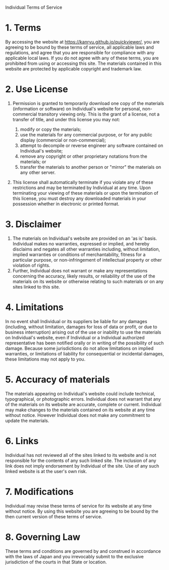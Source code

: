 
										
Individual Terms of Service

# 1. Terms

  By accessing the website at https://kanryu.github.io/quickviewer/, you are agreeing to be bound by these terms of service, all applicable laws and regulations, and agree that you are responsible for compliance with any applicable local laws. If you do not agree with any of these terms, you are prohibited from using or accessing this site. The materials contained in this website are protected by applicable copyright and trademark law.

# 2. Use License

  
    
1. Permission is granted to temporarily download one copy of the materials (information or software) on Individual's website for personal, non-commercial transitory viewing only. This is the grant of a license, not a transfer of title, and under this license you may not:

      
    1. modify or copy the materials;
    1. use the materials for any commercial purpose, or for any public display (commercial or non-commercial);
    1. attempt to decompile or reverse engineer any software contained on Individual's website;
    1. remove any copyright or other proprietary notations from the materials; or
    1. transfer the materials to another person or "mirror" the materials on any other server.
      
    
1. This license shall automatically terminate if you violate any of these restrictions and may be terminated by Individual at any time. Upon terminating your viewing of these materials or upon the termination of this license, you must destroy any downloaded materials in your possession whether in electronic or printed format.
  

# 3. Disclaimer

1. The materials on Individual's website are provided on an 'as is' basis. Individual makes no warranties, expressed or implied, and hereby disclaims and negates all other warranties including, without limitation, implied warranties or conditions of merchantability, fitness for a particular purpose, or non-infringement of intellectual property or other violation of rights.
1. Further, Individual does not warrant or make any representations concerning the accuracy, likely results, or reliability of the use of the materials on its website or otherwise relating to such materials or on any sites linked to this site.
  

# 4. Limitations

  In no event shall Individual or its suppliers be liable for any damages (including, without limitation, damages for loss of data or profit, or due to business interruption) arising out of the use or inability to use the materials on Individual's website, even if Individual or a Individual authorized representative has been notified orally or in writing of the possibility of such damage. Because some jurisdictions do not allow limitations on implied warranties, or limitations of liability for consequential or incidental damages, these limitations may not apply to you.

# 5. Accuracy of materials

  The materials appearing on Individual's website could include technical, typographical, or photographic errors. Individual does not warrant that any of the materials on its website are accurate, complete or current. Individual may make changes to the materials contained on its website at any time without notice. However Individual does not make any commitment to update the materials.

# 6. Links

  Individual has not reviewed all of the sites linked to its website and is not responsible for the contents of any such linked site. The inclusion of any link does not imply endorsement by Individual of the site. Use of any such linked website is at the user's own risk.

# 7. Modifications

  Individual may revise these terms of service for its website at any time without notice. By using this website you are agreeing to be bound by the then current version of these terms of service.

# 8. Governing Law

  These terms and conditions are governed by and construed in accordance with the laws of Japan and you irrevocably submit to the exclusive jurisdiction of the courts in that State or location.
									
